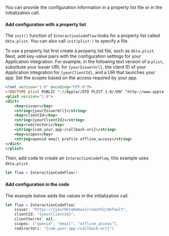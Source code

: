 You can provide the configuration information in a property list file or in the initialization call.

#### Add configuration with a property list

The `init()` function of `InteractionCodeFlow` looks for a property list called `Okta.plist`. You can also call `init(plist:)` to specify a file.

To use a property list first create a property list file, such as `Okta.plist`. Next, add key-value pairs with the configuration settings for your Application Integration. For example, in the following text version of a `plist`, substitute your issuer URL for `{yourIssuerUrl}`, the client ID of your Application Integration for `{yourClientId}`, and a URI that launches your app. Set the scopes based on the access required by your app.

```xml
<?xml version="1.0" encoding="UTF-8"?>
<!DOCTYPE plist PUBLIC "-//Apple//DTD PLIST 1.0//EN" "http://www.apple.com/DTDs/PropertyList-1.0.dtd">
<plist version="1.0">
<dict>
    <key>issuer</key>
    <string>{yourIssuerUrl}</string>
    <key>clientId</key>
    <string>{yourClientId}</string>
    <key>redirectUri</key>
    <string>{com.your.app:/callback-uri}</string>
    <key>scopes</key>
    <string>openid email profile offline_access</string>
</dict>
</plist>
```

Then, add code to create an `InteractionCodeFlow`, this example uses `Okta.plist`.

```swift
let flow = InteractionCodeFlow()
```

#### Add configuration in the code

The example below adds the values in the initialization call.

```swift
let flow = InteractionCodeFlow(
    issuer: "https://{yourOktaDomain}/oauth2/default",
    clientId: "{yourClientId}",
    clientSecret: nil,
    scopes: ["openid", "email", "offline_access"],
    redirectUri: "{com.your.app:/callback-uri}")
```
